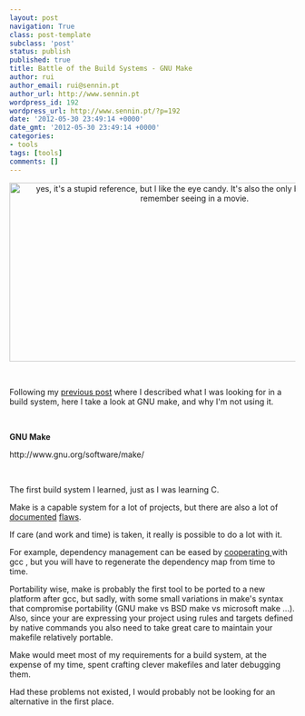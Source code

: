 ```yaml
---
layout: post
navigation: True
class: post-template
subclass: 'post'
status: publish
published: true
title: Battle of the Build Systems - GNU Make
author: rui
author_email: rui@sennin.pt
author_url: http://www.sennin.pt
wordpress_id: 192
wordpress_url: http://www.sennin.pt/?p=192
date: '2012-05-30 23:49:14 +0000'
date_gmt: '2012-05-30 23:49:14 +0000'
categories:
- tools
tags: [tools]
comments: []
---
```

<p style="text-align: center;"><img title="yes, it's a stupid reference, but I like the eye candy. It's also the only build system I can remember seeing in a movie." src="{{ site.baseurl }}/assets/2012/swordfish.jpg" alt="yes, it's a stupid reference, but I like the eye candy. It's also the only build system I can remember seeing in a movie." width="652" height="315" /></a></p><br />
<p>Following my <a title="Battle of the build systems" href="http://www.sennin.pt/?p=19">previous post</a> where I described what I was looking for in a build system, here I take a look at GNU make, and why I'm not using it.</p>
<p>&nbsp;</p>
<p><strong>GNU Make</strong></p>
<p>http://www.gnu.org/software/make/</p>
<p>&nbsp;</p>
<p>The first build system I learned, just as I was learning C.</p>
<p>Make is a capable system for a lot of projects, but there are also a lot of <a href="http://freecode.com/articles/what-is-wrong-with-make">documented</a>&nbsp;<a href="http://www.conifersystems.com/whitepapers/gnu-make/">flaws</a>.</p>
<p>If care (and work and time) is taken, it really is possible to do a lot with it.</p>
<p>For example, dependency management can be eased by <a href="http://gcc.gnu.org/onlinedocs/gcc/Preprocessor-Options.html">cooperating </a>with gcc , but you will have to regenerate the dependency map from time to time.</p>
<p>Portability wise, make is probably the first tool to be ported to a new platform after gcc, but sadly, with some small variations in make's syntax that compromise portability (GNU make vs BSD make vs microsoft make ...). Also, since your are expressing your project using rules and targets defined by native commands you also need to take great care to maintain your makefile relatively portable.</p>
<p>Make would meet most of my requirements for a build system, at the expense of my time, spent crafting clever makefiles and later debugging them.</p>
<p>Had these problems not existed, I would probably not be looking for an alternative in the first place.</p>
